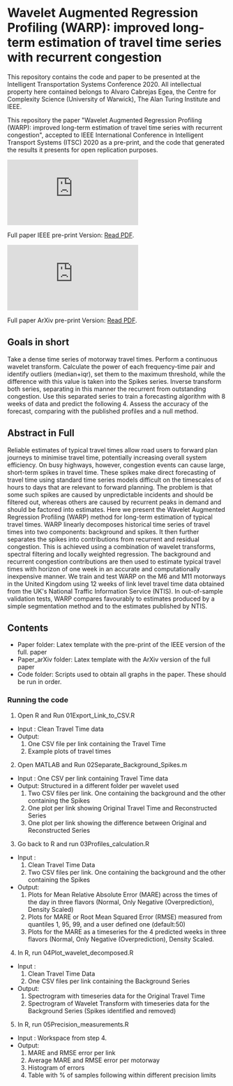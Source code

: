 # Wavelet Augmented Regression Profiling (WARP): improved long-term estimation of travel time series with recurrent congestion

This repository contains the code and paper to be presented at the Intelligent Transportation Systems Conference 2020.
All intellectual property here contained belongs to Alvaro Cabrejas Egea, the Centre for Complexity Science (University of Warwick), The Alan Turing Institute and IEEE.

This repository the paper "Wavelet Augmented Regression Profiling (WARP): improved long-term estimation of travel time series with recurrent congestion", accepted to IEEE International Conference in Intelligent Transport Systems (ITSC) 2020 as a pre-print, and the code that generated the results it presents for open replication purposes.


<object data="https://github.com/ACabrejas/IEEE_Wavelets/blob/master/paper/images/M6_daytime_8_12.pdf" type="application/pdf" width="700px" height="700px">
    <embed src="https://github.com/ACabrejas/IEEE_Wavelets/blob/master/paper/images/M6_daytime_8_12.pdf">
        <p>Full paper IEEE pre-print Version: <a href="https://github.com/ACabrejas/IEEE_ITSC2020_WARP/blob/master/paper/Submitted_ITSC2020_20200619_ACE_CPC.pdf">Read PDF</a>.</p>
    </embed>
</object>

<object data="https://github.com/ACabrejas/IEEE_Wavelets/blob/master/paper/images/M6_daytime_8_12.pdf" type="application/pdf" width="700px" height="700px">
    <embed src="https://github.com/ACabrejas/IEEE_Wavelets/blob/master/paper/images/M6_daytime_8_12.pdf">
        <p>Full paper ArXiv pre-print Version: <a href="https://github.com/ACabrejas/IEEE_ITSC2020_WARP/blob/master/paper_arxiv/template.pdf">Read PDF</a>.</p>
    </embed>
</object>

## Goals in short
Take a dense time series of motorway travel times. 
Perform a continuous wavelet transform. 
Calculate the power of each frequency-time pair and identify outliers (median+iqr), set them to the maximum threshold, while the difference with this value is taken into the Spikes series.
Inverse transform both series, separating in this manner the recurrent from outstanding congestion.
Use this separated series to train a forecasting algorithm with 8 weeks of data and predict the following 4.
Assess the accuracy of the forecast, comparing with the published profiles and a null method.

## Abstract in Full
Reliable estimates of typical travel times allow road users to forward plan journeys to minimise travel time, potentially increasing overall system efficiency.
On busy highways, however, congestion events can cause large, short-term spikes in travel time. 
These spikes make direct forecasting of travel time using standard time series models difficult on the timescales of hours to days that are relevant to forward planning. 
The problem is that some such spikes  are caused by unpredictable incidents and should be filtered out, whereas others are caused by recurrent peaks in demand and should be factored into estimates. 
Here we present the Wavelet Augmented Regression Profiling (WARP) method for long-term estimation of typical travel times. 
WARP linearly decomposes historical time series of travel times into two components: background and spikes. 
It then further separates the spikes into contributions from recurrent and residual congestion. 
This is achieved using a combination of wavelet transforms, spectral filtering and locally weighted regression.
The background and recurrent congestion contributions are then used to estimate typical travel times with horizon of one week in an accurate and computationally inexpensive manner. 
We train and test WARP on the M6 and M11 motorways in the United Kingdom using 12 weeks of link level travel time data obtained from the UK's National Traffic Information Service (NTIS).
In out-of-sample validation tests, WARP compares favourably to estimates produced by a simple segmentation method and to the estimates published by NTIS.

## Contents
- Paper folder: Latex template with the pre-print of the IEEE version of the full. paper
- Paper_arXiv folder: Latex template with the ArXiv version of the full paper
- Code folder: Scripts used to obtain all graphs in the paper. These should be run in order.

### Running the code
1. Open R and Run 01Export_Link_to_CSV.R
  * Input : Clean Travel Time data
  * Output: 
    1. One CSV file per link containing the Travel Time
    2. Example plots of travel times
2. Open MATLAB and Run 02Separate_Background_Spikes.m
  * Input : One CSV per link containing Travel Time data
  * Output: Structured in a different folder per wavelet used
    1. Two CSV files per link. One containing the background and the other containing the Spikes
    2. One plot per link showing Original Travel Time and Reconstructed Series
    3. One plot per link showing the difference between Original and Reconstructed Series
3. Go back to R and run 03Profiles_calculation.R
  * Input : 
    1. Clean Travel Time Data
    2. Two CSV files per link. One containing the background and the other containing the Spikes
  * Output: 
    1. Plots for Mean Relative Absolute Error (MARE) across the times of the day in three flavors (Normal, Only Negative (Overprediction), Density Scaled)
    2. Plots for MARE or Root Mean Squared Error (RMSE) measured from quantiles 1, 95, 99, and a user defined one (default:50)
    3. Plots for the MARE as a timeseries for the 4 predicted weeks in three flavors (Normal, Only Negative (Overprediction), Density Scaled.
4. In R, run 04Plot_wavelet_decomposed.R
  * Input : 
    1. Clean Travel Time Data
    2. One CSV files per link containing the Background Series
  * Output: 
    1. Spectrogram with timeseries data for the Original Travel Time
    2. Spectrogram of Wavelet Transform with timeseries data for the Background Series (Spikes identified and removed)
5. In R, run 05Precision_measurements.R
  * Input : Workspace from step 4.
  * Output:
    1. MARE and RMSE error per link
    2. Average MARE and RMSE error per motorway
    3. Histogram of errors
    4. Table with % of samples following within different precision limits
